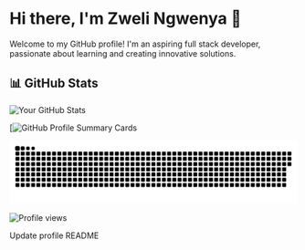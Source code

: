 # Hi there, I'm Zweli Ngwenya 👋

Welcome to my GitHub profile! I'm an aspiring full stack developer, passionate about learning and creating innovative solutions.

## 📊 GitHub Stats

![Your GitHub Stats](https://github-readme-stats.vercel.app/api?username=Zweli23&show_icons=true&theme=radical)


[![GitHub Profile Summary Cards](https://github-profile-summary-cards.vercel.app/api/cards/profile-details?username=Zweli23&theme=github_dark) 


<p align="center">
 <img width="600" src="Github-snake.svg" alt="snake"/>
</p>


![Profile views](https://komarev.com/ghpvc/?username=Zweli23&style=for-the-badge&color=orange)



Update profile README














